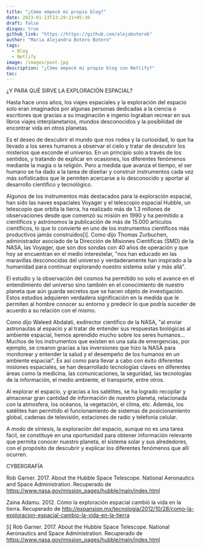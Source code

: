 ```yaml
---
title: "¿Cómo empecé mi propio blog?"
date: 2023-01-23T23:29:21+05:30
draft: false
disqus: true
github_link: "https://https://github.com/alejaboterob"
author: "Maria Alejandra Botero Botero"
tags:
  - Blog
  - Netlify
image: /images/post.jpg
description: "¿Cómo empecé mi propio blog con Netlify?"
toc:
---
```


¿Y PARA QUÉ SIRVE LA EXPLORACIÓN ESPACIAL?

Hasta hace unos años, los viajes espaciales y la exploración del espacio solo eran imaginados por algunas personas dedicadas a la ciencia o escritores que gracias a su imaginación e ingenio lograban recrear en sus libros viajes interplanetarios, mundos desconocidos y la posibilidad de encontrar vida en otros planetas.

Es el deseo de descubrir el mundo que nos rodea y la curiosidad, lo que ha llevado a los seres humanos a observar el cielo y tratar de descubrir los misterios que esconde el universo. En un principio solo a través de los sentidos, y tratando de explicar en ocasiones, los diferentes fenómenos mediante la magia o la religión. Pero a medida que avanza el tiempo, el ser humano se ha dado a la tarea de diseñar y construir instrumentos cada vez más sofisticados que le permiten acercarse a lo desconocido y aportar al desarrollo científico y tecnológico.

Algunos de los instrumentos más destacados para la exploración espacial, han sido las naves espaciales Voyager y el telescopio espacial Hubble, un telescopio que orbita la tierra, ha realizado más de 1.3 millones de observaciones desde que comenzó su misión en 1990 y ha permitido a científicos y astrónomos la publicación de más de 15.000 artículos científicos, lo que lo convierte en uno de los instrumentos científicos más productivos jamás construidos[i]. Como dijo Thomas Zurbuchen, administrador asociado de la Dirección de Misiones Científicas (SMD) de la NASA, las Voyager, que son dos sondas con 40 años de operación y que hoy se encuentran en el medio interestelar, "nos han educado en las maravillas desconocidas del universo y verdaderamente han inspirado a la humanidad para continuar explorando nuestro sistema solar y más allá".

El estudio y la observación del cosmos ha permitido no solo el avance en el entendimiento del universo sino también en el conocimiento de nuestro planeta que aún guarda secretos que se hacen objeto de investigación. Estos estudios adquieren verdadera significación en la medida que le permiten al hombre conocer su entorno y predecir lo que podría suceder de acuerdo a su relación con el mismo.

Como dijo Waleed Abdalati, exdirector científico de la NASA, "al enviar astronautas al espacio y al tratar de entender sus respuestas biológicas al ambiente espacial, hemos aprendido mucho sobre los seres humanos… Muchos de los instrumentos que existen en una sala de emergencias, por ejemplo, se crearon gracias a las inversiones que hizo la NASA para monitorear y entender la salud y el desempeño de los humanos en un ambiente espacial". Es así como para llevar a cabo con éxito diferentes misiones espaciales, se han desarrollado tecnologías claves en diferentes áreas como la medicina, las comunicaciones, la seguridad, las tecnologías de la información, el medio ambiente, el transporte, entre otros.

Al explorar el espacio, y gracias a los satélites, se ha logrado recopilar y almacenar gran cantidad de información de nuestro planeta, relacionada con la atmosfera, los océanos, la vegetación, el clima, etc. Además, los satélites han permitido el funcionamiento de sistemas de posicionamiento global, cadenas de televisión, estaciones de radio y telefonía celular.

A modo de síntesis, la exploración del espacio, aunque no es una tarea fácil, se constituye en una oportunidad para obtener información relevante que permita conocer nuestro planeta, el sistema solar y sus alrededores, con el propósito de descubrir y explicar los diferentes fenómenos que allí ocurren.

CYBERGRAFÍA

Rob Garner. 2017. About the Hubble Space Telescope. National Aeronautics and Space Administration. Recuperado de https://www.nasa.gov/mission_pages/hubble/main/index.html

Zaina Adamu. 2012. Cómo la exploración espacial cambió la vida en la tierra. Recuperado de http://expansion.mx/tecnologia/2012/10/28/como-la-exploracion-espacial-cambio-la-vida-en-la-tierra

[i] Rob Garner. 2017. About the Hubble Space Telescope. National Aeronautics and Space Administration. Recuperado de https://www.nasa.gov/mission_pages/hubble/main/index.html